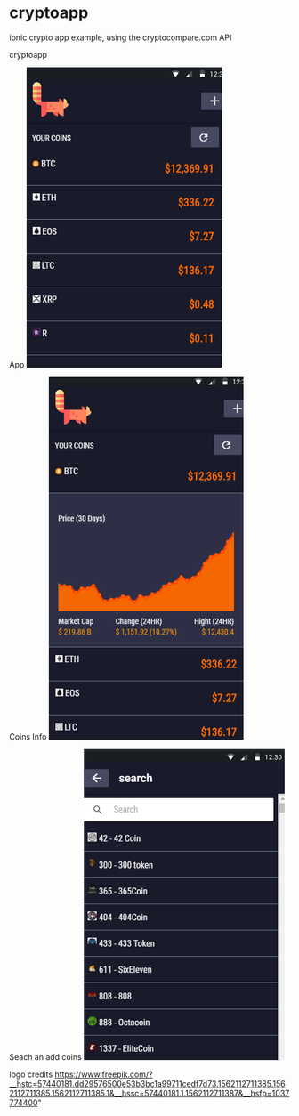 # cryptoapp
ionic crypto app example, using the cryptocompare.com API

cryptoapp


App
![Screenshot](https://github.com/saidortiz/cryptoapp/blob/master/img/Screenshot_1.png)

Coins Info
![Screenshot](https://github.com/saidortiz/cryptoapp/blob/master/img/Screenshot_2.png)

Seach an add coins
![Screenshot](https://github.com/saidortiz/cryptoapp/blob/master/img/Screenshot_3.png)

logo credits
https://www.freepik.com/?__hstc=57440181.dd29576500e53b3bc1a99711cedf7d73.1562112711385.1562112711385.1562112711385.1&__hssc=57440181.1.1562112711387&__hsfp=1037774400" 
